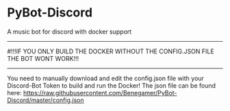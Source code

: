 # PyBot-Discord
A music bot for discord with docker support

---

#!!!IF YOU ONLY BUILD THE DOCKER WITHOUT THE CONFIG.JSON FILE THE BOT WONT WORK!!!


---
You need to manually download and edit the config.json file with your Discord-Bot Token to build and run the Docker!
The json file can be found here:
  https://raw.githubusercontent.com/Benegamer/PyBot-Discord/master/config.json
